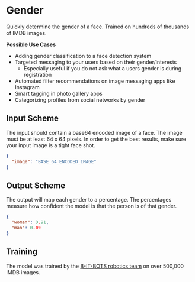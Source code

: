 # Gender
Quickly determine the gender of a face. Trained on hundreds of thousands of IMDB images.

**Possible Use Cases**
  * Adding gender classification to a face detection system
  * Targeted messaging to your users based on their gender/interests
    * Especially useful if you do not ask what a users gender is during registration
  * Automated filter recommendations on image messaging apps like Instagram
  * Smart tagging in photo gallery apps
  * Categorizing profiles from social networks by gender


## Input Scheme
The input should contain a base64 encoded image of a face. The image must be at least 
64 x 64 pixels. In order to get the best results, make sure your input image is a tight face shot.
``` json
{
  "image": "BASE_64_ENCODED_IMAGE"
}
```

## Output Scheme
The output will map each gender to a percentage. The percentages measure how confident 
the model is that the person is of that gender.
``` json
{
  "woman": 0.91,
  "man": 0.09
}
```


## Training
The model was trained by the [B-IT-BOTS robotics team][1] on over 500,000 IMDB images. 


[1]: https://mas-group.inf.h-brs.de/?page_id=622

